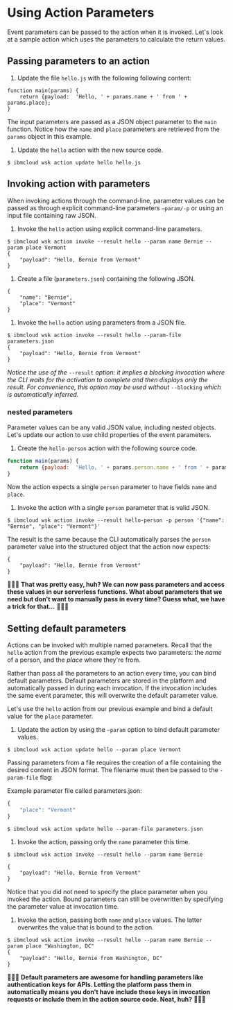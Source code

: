 # Using Action Parameters

Event parameters can be passed to the action when it is invoked. Let's look at a sample action which uses the parameters to calculate the return values.

## Passing parameters to an action

1. Update the file `hello.js` with the following following content:

```text
function main(params) {
    return {payload:  'Hello, ' + params.name + ' from ' + params.place};
}
```

The input parameters are passed as a JSON object parameter to the `main` function. Notice how the `name` and `place` parameters are retrieved from the `params` object in this example.

1. Update the `hello` action with the new source code.

```text
$ ibmcloud wsk action update hello hello.js
```

## Invoking action with parameters

When invoking actions through the command-line, parameter values can be passed as through explicit command-line parameters `—param/-p` or using an input file containing raw JSON.

1. Invoke the `hello` action using explicit command-line parameters.

```text
$ ibmcloud wsk action invoke --result hello --param name Bernie --param place Vermont
{
    "payload": "Hello, Bernie from Vermont"
}
```

1. Create a file \(`parameters.json`\) containing the following JSON. 

```text
{
    "name": "Bernie",
    "place": "Vermont"
}
```

1. Invoke the `hello` action using parameters from a JSON file.

```text
$ ibmcloud wsk action invoke --result hello --param-file parameters.json
{
    "payload": "Hello, Bernie from Vermont"
}
```

_Notice the use of the_ `--result` _option: it implies a blocking invocation where the CLI waits for the activation to complete and then displays only the result. For convenience, this option may be used without_ `--blocking` _which is automatically inferred._

### nested parameters

Parameter values can be any valid JSON value, including nested objects. Let's update our action to use child properties of the event parameters.

1. Create the `hello-person` action with the following source code.

```javascript
function main(params) {
    return {payload:  'Hello, ' + params.person.name + ' from ' + params.person.place};
}
```

Now the action expects a single `person` parameter to have fields `name` and `place`.

1. Invoke the action with a single `person` parameter that is valid JSON.

```text
$ ibmcloud wsk action invoke --result hello-person -p person '{"name": "Bernie", "place": "Vermont"}'
```

The result is the same because the CLI automatically parses the `person` parameter value into the structured object that the action now expects:

```text
{
    "payload": "Hello, Bernie from Vermont"
}
```

🎉🎉🎉 **That was pretty easy, huh? We can now pass parameters and access these values in our serverless functions. What about parameters that we need but don't want to manually pass in every time? Guess what, we have a trick for that…** 🎉🎉🎉

## Setting default parameters

Actions can be invoked with multiple named parameters. Recall that the `hello` action from the previous example expects two parameters: the _name_ of a person, and the _place_ where they're from.

Rather than pass all the parameters to an action every time, you can bind default parameters. Default parameters are stored in the platform and automatically passed in during each invocation. If the invocation includes the same event parameter, this will overwrite the default parameter value.

Let's use the `hello` action from our previous example and bind a default value for the `place` parameter.

1. Update the action by using the `—param` option to bind default parameter values.

```text
$ ibmcloud wsk action update hello --param place Vermont
```

Passing parameters from a file requires the creation of a file containing the desired content in JSON format. The filename must then be passed to the `-param-file` flag:

Example parameter file called parameters.json:

```javascript
{
    "place": "Vermont"
}
```

```text
$ ibmcloud wsk action update hello --param-file parameters.json
```

1. Invoke the action, passing only the `name` parameter this time.

```text
$ ibmcloud wsk action invoke --result hello --param name Bernie
```

```text
{
    "payload": "Hello, Bernie from Vermont"
}
```

Notice that you did not need to specify the place parameter when you invoked the action. Bound parameters can still be overwritten by specifying the parameter value at invocation time.

1. Invoke the action, passing both `name` and `place` values. The latter overwrites the value that is bound to the action.

```text
$ ibmcloud wsk action invoke --result hello --param name Bernie --param place "Washington, DC"
{  
    "payload": "Hello, Bernie from Washington, DC"
}
```

🎉🎉🎉 **Default parameters are awesome for handling parameters like authentication keys for APIs. Letting the platform pass them in automatically means you don't have include these keys in invocation requests or include them in the action source code. Neat, huh?** 🎉🎉🎉

